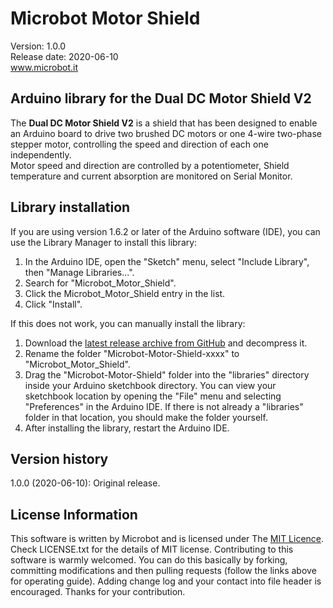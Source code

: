 # Microbot Motor Shield
Version: 1.0.0<br/>
Release date: 2020-06-10<br/>
www.microbot.it
## Arduino library for the Dual DC Motor Shield V2
The **Dual DC Motor Shield V2** is a shield that has been designed to enable an Arduino board to drive two brushed DC motors or one 4-wire two-phase stepper motor, controlling the speed and direction of each one independently.<br/>
Motor speed and direction are controlled by a potentiometer, Shield temperature and current absorption are monitored on Serial Monitor.
## Library installation
If you are using version 1.6.2 or later of the Arduino software (IDE), you can use the Library Manager to install this library:
1. In the Arduino IDE, open the "Sketch" menu, select "Include Library", then "Manage Libraries...".
2. Search for "Microbot_Motor_Shield".
3. Click the Microbot_Motor_Shield entry in the list.
4. Click "Install".<br/>

If this does not work, you can manually install the library:
1. Download the [latest release archive from GitHub](https://github.com/Microbot-it/Microbot-Motor-Shield/tags) and decompress it.
2. Rename the folder "Microbot-Motor-Shield-xxxx" to "Microbot_Motor_Shield".
3. Drag the "Microbot-Motor-Shield" folder into the "libraries" directory inside your Arduino sketchbook directory. You can view your sketchbook location by opening the "File" menu and selecting "Preferences" in the Arduino IDE. If there is not already a "libraries" folder in that location, you should make the folder yourself.
4. After installing the library, restart the Arduino IDE.
## Version history
1.0.0 (2020-06-10): Original release.
## License Information
This software is written by Microbot and is licensed under The [MIT Licence](http://opensource.org/licenses/mit-license.php). Check LICENSE.txt for the details of MIT license.
Contributing to this software is warmly welcomed. You can do this basically by forking, committing modifications and then pulling requests (follow the links above for operating guide). Adding change log and your contact into file header is encouraged.
Thanks for your contribution.
